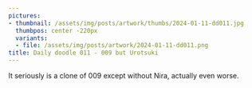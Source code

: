 ```yaml
---
pictures:
- thumbnail: /assets/img/posts/artwork/thumbs/2024-01-11-dd011.jpg
  thumbpos: center -220px
  variants:
  - file: /assets/img/posts/artwork/2024-01-11-dd011.png
title: Daily doodle 011 - 009 but Urotsuki
---
```

It seriously is a clone of 009 except without Nira, actually even worse.
